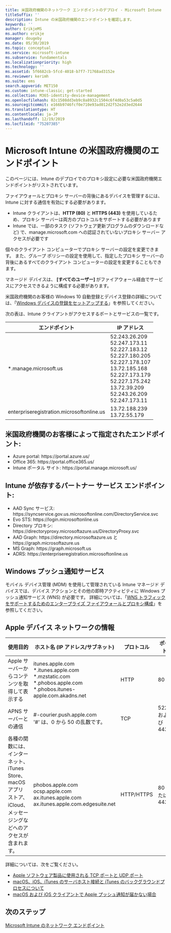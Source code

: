 ```yaml
---
title: 米国政府機関のネットワーク エンドポイントのデプロイ - Microsoft Intune
titleSuffix: ''
description: Intune の米国政府機関のエンドポイントを確認します。
keywords: ''
author: ErikjeMS
ms.author: erikje
manager: dougeby
ms.date: 05/30/2019
ms.topic: conceptual
ms.service: microsoft-intune
ms.subservice: fundamentals
ms.localizationpriority: high
ms.technology: ''
ms.assetid: 5f6682cb-5fcd-4018-b7f7-71768ad3152e
ms.reviewer: kerimh
ms.suite: ems
search.appverid: MET150
ms.custom: intune-classic; get-started
ms.collection: M365-identity-device-management
ms.openlocfilehash: 02c1508dd3eb9c8a8932c1504c6f4d0a53c5a0d5
ms.sourcegitcommit: e166b9746fcf0e710e93ad012d2f52e2d3ed2644
ms.translationtype: HT
ms.contentlocale: ja-JP
ms.lasthandoff: 12/19/2019
ms.locfileid: "75207385"
---
```

# <a name="us-government-endpoints-for-microsoft-intune"></a>Microsoft Intune の米国政府機関のエンドポイント

このページには、Intune のデプロイでのプロキシ設定に必要な米国政府機関エンドポイントがリストされています。

ファイアウォールとプロキシ サーバーの背後にあるデバイスを管理するには、Intune に対する通信を有効にする必要があります。

- Intune クライアントは、**HTTP (80)** と **HTTPS (443)** を使用しているため、プロキシ サーバーは両方のプロトコルをサポートする必要があります
- Intune では、一部のタスク (ソフトウェア更新プログラムのダウンロードなど) で、manage.microsoft.com への認証されていないプロキシ サーバー アクセスが必要です

個々のクライアント コンピューターでプロキシ サーバーの設定を変更できます。 また、グループ ポリシーの設定を使用して、指定したプロキシ サーバーの背後にあるすべてのクライアント コンピューターの設定を変更することもできます。

マネージド デバイスは、 **[すべてのユーザー]** がファイアウォール経由でサービスにアクセスできるように構成する必要があります。

米国政府機関のお客様の Windows 10 自動登録とデバイス登録の詳細については、「[Windows デバイスの登録をセットアップする](../enrollment/windows-enroll.md#windows-10-auto-enrollment-and-device-registration)」を参照してください。

次の表は、Intune クライアントがアクセスするポートとサービスの一覧です。

|**エンドポイント**|**IP アドレス**|
|---------------------|-----------|
|*.manage.microsoft.us | 52.243.26.209 <br> 52.247.173.11 <br> 52.227.183.12 <br>52.227.180.205 <br> 52.227.178.107 <br> 13.72.185.168 <br> 52.227.173.179 <br> 52.227.175.242 <br> 13.72.39.209 <br> 52.243.26.209 <br> 52.247.173.11 |
| enterpriseregistration.microsoftonline.us | 13.72.188.239 <br> 13.72.55.179 |

## <a name="us-government-customer-designated-endpoints"></a>米国政府機関のお客様によって指定されたエンドポイント:
- Azure portal: https:\//portal.azure.us/ 
- Office 365: https:\//portal.office365.us/ 
- Intune ポータル サイト: https:\//portal.manage.microsoft.us/ 

## <a name="partner-service-endpoints-that-intune-depends-on"></a>Intune が依存するパートナー サービス エンドポイント:
- AAD Sync サービス: https:\//syncservice.gov.us.microsoftonline.com/DirectoryService.svc
- Evo STS: https:\//login.microsoftonline.us
- Directory プロキシ: https:\//directoryproxy.microsoftazure.us/DirectoryProxy.svc
- AAD Graph: https:\//directory.microsoftazure.us と https:\//graph.microsoftazure.us
- MS Graph: https:\//graph.microsoft.us
- ADRS: https:\//enterpriseregistration.microsoftonline.us

## <a name="windows-push-notification-services"></a>Windows プッシュ通知サービス
モバイル デバイス管理 (MDM) を使用して管理されている Intune マネージド デバイスでは、デバイス アクションとその他の即時アクティビティに Windows プッシュ通知サービス (WNS) が必要です。 詳細については、「[WNS トラフィックをサポートするためのエンタープライズ ファイアウォールとプロキシ構成](https://docs.microsoft.com/windows/uwp/design/shell/tiles-and-notifications/firewall-allowlist-config)」を参照してください。

## <a name="apple-device-network-information"></a>Apple デバイス ネットワークの情報

|**使用目的**|**ホスト名 (IP アドレス/サブネット)**|**プロトコル**|**ポート**|
|------------|-----------|------------|-----------|
|Apple サーバーからコンテンツを取得して表示する|itunes.apple.com<br>\*.itunes.apple.com<br>\*.mzstatic.com<br>\*.phobos.apple.com<br>\*.phobos.itunes-apple.com.akadns.net|HTTP|80|
|APNS サーバーとの通信|#-courier.push.apple.com<br>'#' は、0 から 50 の乱数です。|TCP|5223 および 443|
|各種の関数には、インターネット、iTunes Store、macOS アプリ ストア、iCloud、メッセージングなどへのアクセスが含まれます。|phobos.apple.com<br>ocsp.apple.com<br>ax.itunes.apple.com<br>ax.itunes.apple.com.edgesuite.net|HTTP/HTTPS|80 または 443|

詳細については、次をご覧ください。

- [Apple ソフトウェア製品に使用される TCP ポートと UDP ポート](https://support.apple.com/HT202944)
- [macOS、iOS、iTunes のサーバホスト接続と iTunes のバックグラウンドプロセスについて](https://support.apple.com/HT201999)
- [macOS および iOS クライアントで Apple プッシュ通知が届かない場合](https://support.apple.com/HT203609)

## <a name="next-steps"></a>次のステップ
[Microsoft Intune のネットワーク エンドポイント](intune-endpoints.md)

